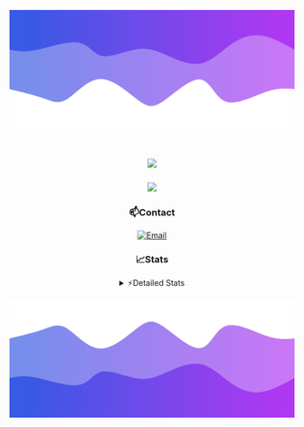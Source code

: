 ![Header](./header.png)
<div align="center">

<h1 align="center">
  <a href="https://git.io/typing-svg">
    <img src="https://readme-typing-svg.herokuapp.com/?lines=Hello,+There!+👋;This+is+chicho.;CEO+on+Hely+Development....;&center=true&size=25">
  </a>
</h1>
  
<p align="center">
  <img src="https://lanyard.cnrad.dev/api/852683595378196480" />
</p>

### 📫Contact
  [![Email](https://img.shields.io/badge/Email-gastondalla@gmail.com-04619f?style=for-the-badge&logo=gmail&logoColor=white)](mailto:gastondalla@gmail.com)
</br>  
### 📈Stats
<details>
    <summary> ⚡Detailed Stats</summary>
    <br/>

<!--START_SECTION:waka-->
![Code Time](http://img.shields.io/badge/Code%20Time-154%20hrs%2017%20mins-blue)

![Profile Views](http://img.shields.io/badge/Profile%20Views-1-blue)

**🐱 My GitHub Data** 

> 📦 37.5 kB Used in GitHub's Storage 
 > 
> 🏆 7 Contributions in the Year 2023
 > 
> 🚫 Not Opted to Hire
 > 
> 📜 6 Public Repositories 
 > 
> 🔑 8 Private Repositories 
 > 
**I'm a Night 🦉** 

```text
🌞 Morning                14 commits          █░░░░░░░░░░░░░░░░░░░░░░░░   04.35 % 
🌆 Daytime                48 commits          ████░░░░░░░░░░░░░░░░░░░░░   14.91 % 
🌃 Evening                151 commits         ████████████░░░░░░░░░░░░░   46.89 % 
🌙 Night                  109 commits         ████████░░░░░░░░░░░░░░░░░   33.85 % 
```
📅 **I'm Most Productive on Tuesday** 

```text
Monday                   24 commits          ██░░░░░░░░░░░░░░░░░░░░░░░   07.45 % 
Tuesday                  64 commits          █████░░░░░░░░░░░░░░░░░░░░   19.88 % 
Wednesday                61 commits          █████░░░░░░░░░░░░░░░░░░░░   18.94 % 
Thursday                 32 commits          ██░░░░░░░░░░░░░░░░░░░░░░░   09.94 % 
Friday                   43 commits          ███░░░░░░░░░░░░░░░░░░░░░░   13.35 % 
Saturday                 48 commits          ████░░░░░░░░░░░░░░░░░░░░░   14.91 % 
Sunday                   50 commits          ████░░░░░░░░░░░░░░░░░░░░░   15.53 % 
```


📊 **This Week I Spent My Time On** 

```text
🕑︎ Time Zone: America/Argentina/Buenos_Aires

💬 Programming Languages: 
C#                       7 hrs 40 mins       ████████░░░░░░░░░░░░░░░░░   31.82 % 
JavaScript               5 hrs 41 mins       ██████░░░░░░░░░░░░░░░░░░░   23.59 % 
HTML                     3 hrs 31 mins       ████░░░░░░░░░░░░░░░░░░░░░   14.63 % 
Other                    2 hrs 59 mins       ███░░░░░░░░░░░░░░░░░░░░░░   12.40 % 
Python                   2 hrs 9 mins        ██░░░░░░░░░░░░░░░░░░░░░░░   08.94 % 

🔥 Editors: 
VS Code                  13 hrs 25 mins      ██████████████░░░░░░░░░░░   55.63 % 
Visual Studio            10 hrs 42 mins      ███████████░░░░░░░░░░░░░░   44.37 % 

🐱‍💻 Projects: 
Unknown Project          10 hrs 14 mins      ███████████░░░░░░░░░░░░░░   42.44 % 
Palometa                 8 hrs 35 mins       █████████░░░░░░░░░░░░░░░░   35.59 % 
Coder                    3 hrs 11 mins       ███░░░░░░░░░░░░░░░░░░░░░░   13.20 % 
StringExtractor          1 hr 6 mins         █░░░░░░░░░░░░░░░░░░░░░░░░   04.61 % 
SS Help                  39 mins             █░░░░░░░░░░░░░░░░░░░░░░░░   02.71 % 

💻 Operating System: 
Windows                  24 hrs 7 mins       █████████████████████████   100.00 % 
```

**I Mostly Code in JavaScript** 

```text
JavaScript               8 repos             ██████████░░░░░░░░░░░░░░░   38.10 % 
CSS                      3 repos             ████░░░░░░░░░░░░░░░░░░░░░   14.29 % 
Python                   2 repos             ██░░░░░░░░░░░░░░░░░░░░░░░   09.52 % 
C#                       1 repo              █░░░░░░░░░░░░░░░░░░░░░░░░   04.76 % 
Batchfile                1 repo              █░░░░░░░░░░░░░░░░░░░░░░░░   04.76 % 
```




 Last Updated on 18/06/2023 09:11:34 UTC
<!--END_SECTION:waka-->
</details>

![Footer](./footer.png)
